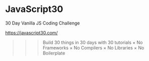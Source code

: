 # JavaScript30
30 Day Vanilla JS Coding Challenge

https://javascript30.com/

>>> Build 30 things in 30 days with 30 tutorials
× No Frameworks
× No Compilers
× No Libraries
× No Boilerplate
